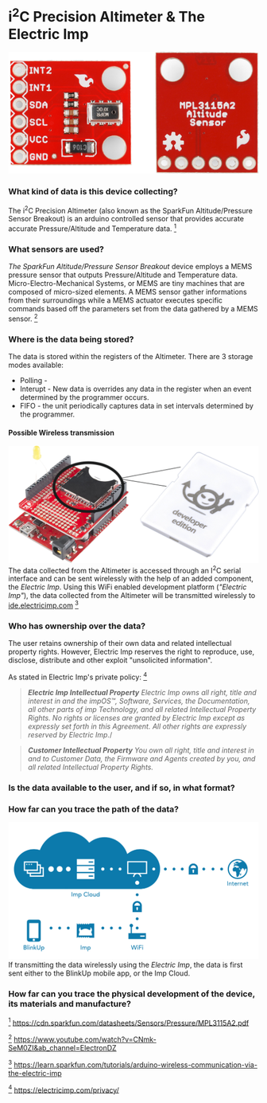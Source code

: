 # i<sup>2</sup>C Precision Altimeter & The Electric Imp

![Ultimate Precision Altimeter Board](/images/Ultimate_Altimeter_Board.png)

### What kind of data is this device collecting?
The i<sup>2</sup>C Precision Altimeter (also known as the SparkFun Altitude/Pressure Sensor Breakout) is an arduino controlled sensor that provides accurate accurate Pressure/Altitude and Temperature data.
<a href="#note1" id="note1ref"><sup>1</sup></a>

### What sensors are used? 
*The SparkFun Altitude/Pressure Sensor Breakout* device employs a MEMS pressure sensor that outputs Pressure/Altitude and Temperature data. Micro-Electro-Mechanical Systems, or MEMS are tiny machines that are composed of micro-sized elements. A MEMS sensor gather informations from their surroundings while a MEMS actuator executes specific commands based off the parameters set from the data gathered by a MEMS sensor.
<a href="#note2" id="note2ref"><sup>2</sup></a>

### Where is the data being stored? 

The data is stored within the registers of the Altimeter. There are 3 storage modes available:
* Polling - 
* Interupt - New data is overrides any data in the register when an event determined by the programmer occurs. 
* FIFO - the unit periodically captures data in set intervals determined by the programmer. 

#### Possible Wireless transmission

![Electric Imp](/images/ElectricImp_Composite.png) 
The data collected from the Altimeter is accessed through an I<sup>2</sup>C serial interface and can be sent wirelessly with the help of an added component, the *Electric Imp*. Using this WiFi enabled development platform (*"Electric Imp"*), the data collected from the Altimeter will be transmitted wirelessly to [ide.electricimp.com](https://ide.electricimp.com)
<a href="#note3" id="note3ref"><sup>3</sup></a>


### Who has ownership over the data? 
The user retains ownership of their own data and related intellectual property rights. However, Electric Imp reserves the right to reproduce, use, disclose, distribute and other exploit "unsolicited information". 

As stated in Electric Imp's private policy:
<a href="#note4" id="note4ref"><sup>4</sup></a>

> ***Electric Imp Intellectual Property** Electric Imp owns all right, title and interest in and the impOS™, Software, Services, the Documentation, all other parts of imp Technology, and all related Intellectual Property Rights. No rights or licenses are granted by Electric Imp except as expressly set forth in this Agreement. All other rights are expressly reserved by Electric Imp.*/

> ***Customer Intellectual Property** You own all right, title and interest in and to Customer Data, the Firmware and Agents created by you, and all related Intellectual Property Rights.*


### Is the data available to the user, and if so, in what format?

### How far can you trace the path of the data? 
![Electric Imp Data path](/images/ElectricImp_DataPath.png)
If transmitting the data wirelessly using the *Electric Imp*, the data is first sent either to the BlinkUp mobile app, or the Imp Cloud. 



### How far can you trace the physical development of the device, its materials and manufacture?


<a id="note1" href="#note1ref"><sup>1</sup></a> https://cdn.sparkfun.com/datasheets/Sensors/Pressure/MPL3115A2.pdf

<a id="note2" href="#note2ref"><sup>2</sup></a> https://www.youtube.com/watch?v=CNmk-SeM0ZI&ab_channel=ElectronDZ

<a id="note3" href="#note3ref"><sup>3</sup></a> https://learn.sparkfun.com/tutorials/arduino-wireless-communication-via-the-electric-imp

<a id="note4" href="#not43ref"><sup>4</sup></a> https://electricimp.com/privacy/


[2]: http://www.instructables.com/id/The-Ultimate-Altimeter-A-compact-Arduino-altimeter/
